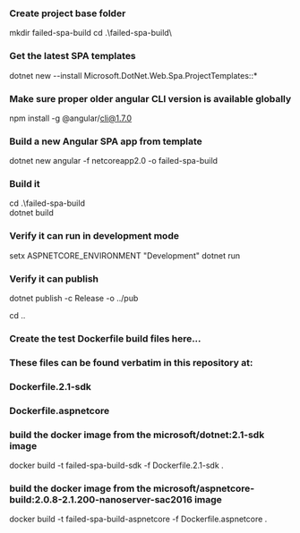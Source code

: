 ### Create project base folder
mkdir failed-spa-build
cd .\failed-spa-build\

### Get the latest SPA templates
dotnet new --install Microsoft.DotNet.Web.Spa.ProjectTemplates::*

### Make sure proper older angular CLI version is available globally
npm install -g @angular/cli@1.7.0

### Build a new Angular SPA app from template
dotnet new angular -f netcoreapp2.0 -o failed-spa-build

### Build it
cd .\failed-spa-build\
dotnet build

### Verify it can run in development mode
setx ASPNETCORE_ENVIRONMENT "Development"
dotnet run

### Verify it can publish
dotnet publish -c Release -o ../pub

cd ..

### Create the test Dockerfile build files here...
### These files can be found verbatim in this repository at:
### Dockerfile.2.1-sdk
### Dockerfile.aspnetcore

### build the docker image from the microsoft/dotnet:2.1-sdk image
docker build -t failed-spa-build-sdk -f Dockerfile.2.1-sdk .

### build the docker image from the microsoft/aspnetcore-build:2.0.8-2.1.200-nanoserver-sac2016 image
docker build -t failed-spa-build-aspnetcore -f Dockerfile.aspnetcore .
